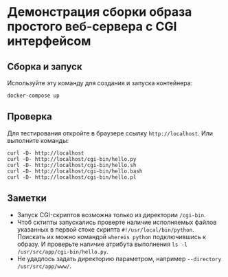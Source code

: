 # Демонстрация сборки образа простого веб-сервера с CGI интерфейсом



## Сборка и запуск
Используйте эту команду для создания и запуска контейнера:
```
docker-compose up
``` 

## Проверка
Для тестирования откройте в браузере ссылку `http://localhost`.
Или выполните команды:
```
curl -D- http://localhost
curl -D- http://localhost/cgi-bin/hello.py
curl -D- http://localhost/cgi-bin/hello.sh
curl -D- http://localhost/cgi-bin/hello.bash
curl -D- http://localhost/cgi-bin/hello.pl
```

## Заметки
* Запуск CGI-скриптов возможна только из директории `/cgi-bin`.
* Чтоб сктипты запускались проверте наличие исполняемых файлов указанных в первой стоке скрипта `#!/usr/local/bin/python`.
  Поискать их можно командой `whereis python` подключившись к образу.
  И проверьте наличие атрибута выполнения `ls -l /usr/src/app/cgi-bin/hello.py`.
* Не удадлось задать директорию параметром, например  `--directory /usr/src/app/www/`.
